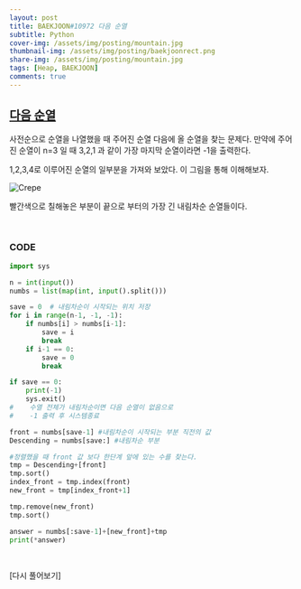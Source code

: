 ```yaml
---
layout: post
title: BAEKJOON#10972 다음 순열
subtitle: Python
cover-img: /assets/img/posting/mountain.jpg
thumbnail-img: /assets/img/posting/baekjoonrect.png
share-img: /assets/img/posting/mountain.jpg
tags: [Heap, BAEKJOON]
comments: true
---
```


## [다음 순열](https://www.acmicpc.net/problem/10972)

사전순으로 순열을 나열했을 때 주어진 순열 다음에 올 순열을 찾는 문제다. 만약에 주어진 순열이 n=3 일 때 3,2,1 과 같이 가장 마지막 순열이라면 -1을 출력한다.

1,2,3,4로 이루어진 순열의 일부분을 가져와 보았다. 이 그림을 통해 이해해보자.

![Crepe](https://i.imgur.com/cz2xlBK.jpg)

빨간색으로 칠해놓은 부분이 끝으로 부터의 가장 긴 내림차순 순열들이다.

<br>

### CODE

```python
import sys

n = int(input())
numbs = list(map(int, input().split()))

save = 0  # 내림차순이 시작되는 위치 저장
for i in range(n-1, -1, -1):
    if numbs[i] > numbs[i-1]:
        save = i
        break
    if i-1 == 0:
        save = 0
        break

if save == 0:
    print(-1)
    sys.exit()
#    수열 전체가 내림차순이면 다음 순열이 없음으로
#    -1 출력 후 시스템종료

front = numbs[save-1] #내림차순이 시작되는 부분 직전의 값
Descending = numbs[save:] #내림차순 부분

#정렬했을 때 front 값 보다 한단계 앞에 있는 수를 찾는다.
tmp = Descending+[front]
tmp.sort()
index_front = tmp.index(front)
new_front = tmp[index_front+1]

tmp.remove(new_front)
tmp.sort()

answer = numbs[:save-1]+[new_front]+tmp
print(*answer)
```

<br>

[다시 풀어보기]
<br>
<br>
